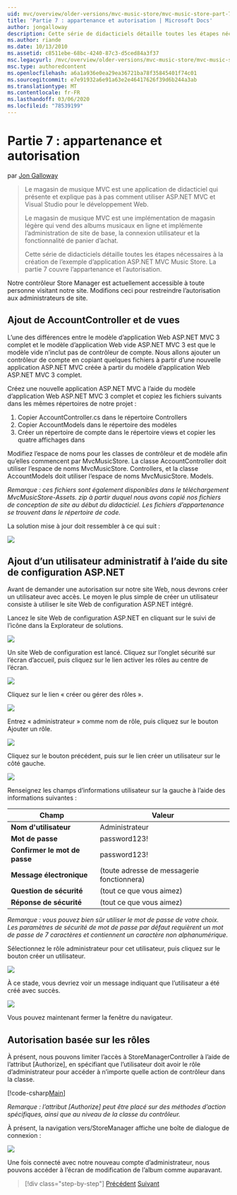 ```yaml
---
uid: mvc/overview/older-versions/mvc-music-store/mvc-music-store-part-7
title: 'Partie 7 : appartenance et autorisation | Microsoft Docs'
author: jongalloway
description: Cette série de didacticiels détaille toutes les étapes nécessaires à la création de l’exemple d’application ASP.NET MVC Music Store. La partie 7 couvre l’appartenance et l’autorisation.
ms.author: riande
ms.date: 10/13/2010
ms.assetid: c8511ebe-68bc-4240-87c3-d5ced84a3f37
msc.legacyurl: /mvc/overview/older-versions/mvc-music-store/mvc-music-store-part-7
msc.type: authoredcontent
ms.openlocfilehash: a6a1a936e0ea29ea36721ba78f35845401f74c01
ms.sourcegitcommit: e7e91932a6e91a63e2e46417626f39d6b244a3ab
ms.translationtype: MT
ms.contentlocale: fr-FR
ms.lasthandoff: 03/06/2020
ms.locfileid: "78539199"
---
```

# <a name="part-7-membership-and-authorization"></a>Partie 7 : appartenance et autorisation

par [Jon Galloway](https://github.com/jongalloway)

> Le magasin de musique MVC est une application de didacticiel qui présente et explique pas à pas comment utiliser ASP.NET MVC et Visual Studio pour le développement Web.  
>   
> Le magasin de musique MVC est une implémentation de magasin légère qui vend des albums musicaux en ligne et implémente l’administration de site de base, la connexion utilisateur et la fonctionnalité de panier d’achat.  
>   
> Cette série de didacticiels détaille toutes les étapes nécessaires à la création de l’exemple d’application ASP.NET MVC Music Store. La partie 7 couvre l’appartenance et l’autorisation.

Notre contrôleur Store Manager est actuellement accessible à toute personne visitant notre site. Modifions ceci pour restreindre l’autorisation aux administrateurs de site.

## <a name="adding-the-accountcontroller-and-views"></a>Ajout de AccountController et de vues

L’une des différences entre le modèle d’application Web ASP.NET MVC 3 complet et le modèle d’application Web vide ASP.NET MVC 3 est que le modèle vide n’inclut pas de contrôleur de compte. Nous allons ajouter un contrôleur de compte en copiant quelques fichiers à partir d’une nouvelle application ASP.NET MVC créée à partir du modèle d’application Web ASP.NET MVC 3 complet.

Créez une nouvelle application ASP.NET MVC à l’aide du modèle d’application Web ASP.NET MVC 3 complet et copiez les fichiers suivants dans les mêmes répertoires de notre projet :

1. Copier AccountController.cs dans le répertoire Controllers
2. Copier AccountModels dans le répertoire des modèles
3. Créer un répertoire de compte dans le répertoire views et copier les quatre affichages dans

Modifiez l’espace de noms pour les classes de contrôleur et de modèle afin qu’elles commencent par MvcMusicStore. La classe AccountController doit utiliser l’espace de noms MvcMusicStore. Controllers, et la classe AccountModels doit utiliser l’espace de noms MvcMusicStore. Models.

*Remarque : ces fichiers sont également disponibles dans le téléchargement MvcMusicStore-Assets. zip à partir duquel nous avons copié nos fichiers de conception de site au début du didacticiel. Les fichiers d’appartenance se trouvent dans le répertoire de code.*

La solution mise à jour doit ressembler à ce qui suit :

![](mvc-music-store-part-7/_static/image1.png)

## <a name="adding-an-administrative-user-with-the-aspnet-configuration-site"></a>Ajout d’un utilisateur administratif à l’aide du site de configuration ASP.NET

Avant de demander une autorisation sur notre site Web, nous devrons créer un utilisateur avec accès. Le moyen le plus simple de créer un utilisateur consiste à utiliser le site Web de configuration ASP.NET intégré.

Lancez le site Web de configuration ASP.NET en cliquant sur le suivi de l’icône dans la Explorateur de solutions.

![](mvc-music-store-part-7/_static/image2.png)

Un site Web de configuration est lancé. Cliquez sur l’onglet sécurité sur l’écran d’accueil, puis cliquez sur le lien activer les rôles au centre de l’écran.

![](mvc-music-store-part-7/_static/image3.png)

Cliquez sur le lien « créer ou gérer des rôles ».

![](mvc-music-store-part-7/_static/image4.png)

Entrez « administrateur » comme nom de rôle, puis cliquez sur le bouton Ajouter un rôle.

![](mvc-music-store-part-7/_static/image5.png)

Cliquez sur le bouton précédent, puis sur le lien créer un utilisateur sur le côté gauche.

![](mvc-music-store-part-7/_static/image6.png)

Renseignez les champs d’informations utilisateur sur la gauche à l’aide des informations suivantes :

| **Champ** | **Valeur** |
| --- | --- |
| **Nom d'utilisateur** | Administrateur |
| **Mot de passe** | password123! |
| **Confirmer le mot de passe** | password123! |
| **Message électronique** | (toute adresse de messagerie fonctionnera) |
| **Question de sécurité** | (tout ce que vous aimez) |
| **Réponse de sécurité** | (tout ce que vous aimez) |

*Remarque : vous pouvez bien sûr utiliser le mot de passe de votre choix. Les paramètres de sécurité de mot de passe par défaut requièrent un mot de passe de 7 caractères et contiennent un caractère non alphanumérique.*

Sélectionnez le rôle administrateur pour cet utilisateur, puis cliquez sur le bouton créer un utilisateur.

![](mvc-music-store-part-7/_static/image7.png)

À ce stade, vous devriez voir un message indiquant que l’utilisateur a été créé avec succès.

![](mvc-music-store-part-7/_static/image8.png)

Vous pouvez maintenant fermer la fenêtre du navigateur.

## <a name="role-based-authorization"></a>Autorisation basée sur les rôles

À présent, nous pouvons limiter l’accès à StoreManagerController à l’aide de l’attribut [Authorize], en spécifiant que l’utilisateur doit avoir le rôle d’administrateur pour accéder à n’importe quelle action de contrôleur dans la classe.

[!code-csharp[Main](mvc-music-store-part-7/samples/sample1.cs)]

*Remarque : l’attribut [Authorize] peut être placé sur des méthodes d’action spécifiques, ainsi que au niveau de la classe du contrôleur.*

À présent, la navigation vers/StoreManager affiche une boîte de dialogue de connexion :

![](mvc-music-store-part-7/_static/image9.png)

Une fois connecté avec notre nouveau compte d’administrateur, nous pouvons accéder à l’écran de modification de l’album comme auparavant.

> [!div class="step-by-step"]
> [Précédent](mvc-music-store-part-6.md)
> [Suivant](mvc-music-store-part-8.md)
